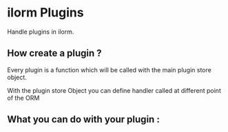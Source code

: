 # ilorm Plugins
Handle plugins in ilorm.

## How create a plugin ?
Every plugin is a function which will be called with the main plugin store object.

With the plugin store Object you can define handler called at different point of 
the ORM

## What you can do with your plugin :
